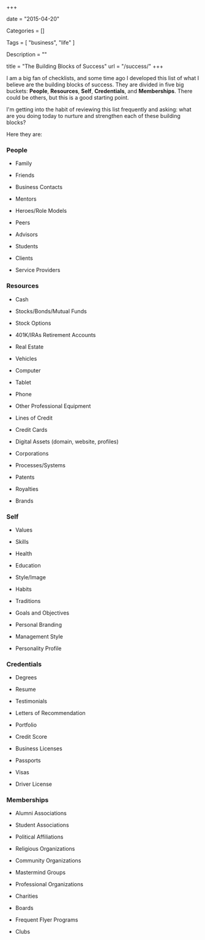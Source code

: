 +++

date = "2015-04-20"

Categories = []

Tags = [ "business", "life" ]

Description = ""

title = "The Building Blocks of Success"
url = "/success/"
+++



I am a big fan of checklists, and some time ago I developed this list of what I believe are the building blocks of success. They are divided in five big buckets: **People**, **Resources**, **Self**, **Credentials**, and **Memberships**. There could be others, but this is a good starting point. 

I'm getting into the habit of reviewing this list frequently and asking: what are you doing today to nurture and strengthen each of these building blocks?

Here they are:

### People

* Family

* Friends

* Business Contacts

* Mentors

* Heroes/Role Models

* Peers
* Advisors

* Students

* Clients

* Service Providers



### Resources

* Cash

* Stocks/Bonds/Mutual Funds

* Stock Options

* 401K/IRAs Retirement Accounts

* Real Estate

* Vehicles

* Computer

* Tablet

* Phone

* Other Professional Equipment
* Lines of Credit

* Credit Cards

* Digital Assets (domain, website, profiles)

* Corporations

* Processes/Systems
* Patents

* Royalties

* Brands



### Self

* Values

* Skills

* Health

* Education


* Style/Image

* Habits

* Traditions

* Goals and Objectives

* Personal Branding

* Management Style

* Personality Profile




### Credentials

* Degrees

* Resume

* Testimonials

* Letters of Recommendation

* Portfolio

* Credit Score

* Business Licenses

* Passports

* Visas
* Driver License


### Memberships

* Alumni Associations
* Student Associations
* Political Affiliations
* Religious Organizations

* Community Organizations

* Mastermind Groups

* Professional Organizations

* Charities

* Boards

* Frequent Flyer Programs
* Clubs